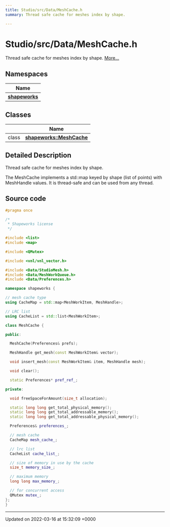 ```yaml
---
title: Studio/src/Data/MeshCache.h
summary: Thread safe cache for meshes index by shape. 

---
```


# Studio/src/Data/MeshCache.h

Thread safe cache for meshes index by shape.  [More...](#detailed-description)

## Namespaces

| Name           |
| -------------- |
| **[shapeworks](../Namespaces/namespaceshapeworks.md)**  |

## Classes

|                | Name           |
| -------------- | -------------- |
| class | **[shapeworks::MeshCache](../Classes/classshapeworks_1_1MeshCache.md)**  |

## Detailed Description

Thread safe cache for meshes index by shape. 

The MeshCache implements a std::map keyed by shape (list of points) with MeshHandle values. It is thread-safe and can be used from any thread. 




## Source code

```cpp
#pragma once

/*
 * Shapeworks license
 */

#include <list>
#include <map>

#include <QMutex>

#include <vnl/vnl_vector.h>

#include <Data/StudioMesh.h>
#include <Data/MeshWorkQueue.h>
#include <Data/Preferences.h>

namespace shapeworks {

// mesh cache type
using CacheMap = std::map<MeshWorkItem, MeshHandle>;

// LRC list
using CacheList = std::list<MeshWorkItem>;

class MeshCache {

public:

  MeshCache(Preferences& prefs);

  MeshHandle get_mesh(const MeshWorkItem& vector);

  void insert_mesh(const MeshWorkItem& item, MeshHandle mesh);

  void clear();

  static Preferences* pref_ref_;

private:

  void freeSpaceForAmount(size_t allocation);

  static long long get_total_physical_memory();
  static long long get_total_addressable_memory();
  static long long get_total_addressable_physical_memory();

  Preferences& preferences_;

  // mesh cache
  CacheMap mesh_cache_;

  // lrc list
  CacheList cache_list_;

  // size of memory in use by the cache
  size_t memory_size_;

  // maximum memory
  long long max_memory_;

  // for concurrent access
  QMutex mutex_;
};
}
```


-------------------------------

Updated on 2022-03-16 at 15:32:09 +0000
